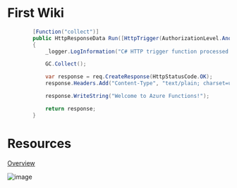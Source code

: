 # First Wiki

``` csharp
        [Function("collect")]
        public HttpResponseData Run([HttpTrigger(AuthorizationLevel.Anonymous, "get", "post")] HttpRequestData req)
        {
            _logger.LogInformation("C# HTTP trigger function processed a request.");

            GC.Collect();

            var response = req.CreateResponse(HttpStatusCode.OK);
            response.Headers.Add("Content-Type", "text/plain; charset=utf-8");

            response.WriteString("Welcome to Azure Functions!");

            return response;
        }
```

# Resources

[Overview](https://learn.microsoft.com/en-us/dotnet/core/extensions/dependency-injection#service-registration-methods])

![image](https://github.com/macavall/L300-DepInjScenario/assets/43223084/abbdb9fa-489b-46e0-9fa3-6390661784c6)
